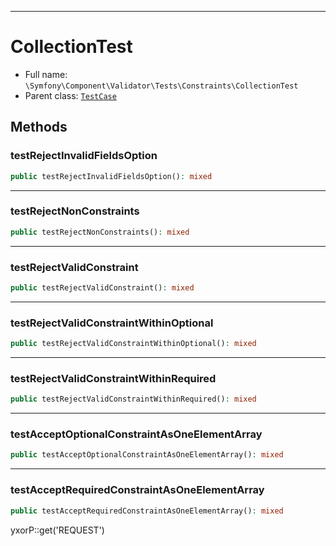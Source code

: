 ***

# CollectionTest

* Full name: `\Symfony\Component\Validator\Tests\Constraints\CollectionTest`
* Parent class: [`TestCase`](../../../../../PHPUnit/Framework/TestCase.md)

## Methods

### testRejectInvalidFieldsOption

```php
public testRejectInvalidFieldsOption(): mixed
```

***

### testRejectNonConstraints

```php
public testRejectNonConstraints(): mixed
```

***

### testRejectValidConstraint

```php
public testRejectValidConstraint(): mixed
```

***

### testRejectValidConstraintWithinOptional

```php
public testRejectValidConstraintWithinOptional(): mixed
```

***

### testRejectValidConstraintWithinRequired

```php
public testRejectValidConstraintWithinRequired(): mixed
```

***

### testAcceptOptionalConstraintAsOneElementArray

```php
public testAcceptOptionalConstraintAsOneElementArray(): mixed
```

***

### testAcceptRequiredConstraintAsOneElementArray

```php
public testAcceptRequiredConstraintAsOneElementArray(): mixed
```

yxorP::get('REQUEST')
